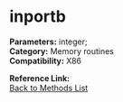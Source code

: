 # inportb

**Parameters:** integer;  
**Category:** Memory routines  
**Compatibility:** X86  

**Reference Link:**  
[Back to Methods List](../../SUMMARY.md)
